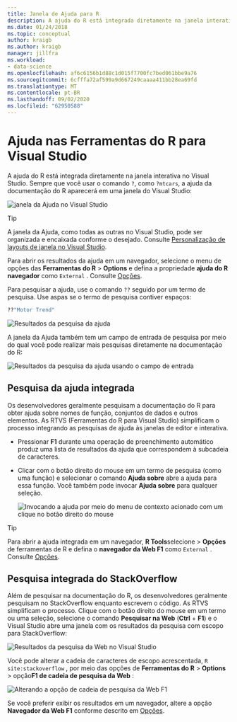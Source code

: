 ```yaml
---
title: Janela de Ajuda para R
description: A ajuda do R está integrada diretamente na janela interativa no Visual Studio por meio do comando ? .
ms.date: 01/24/2018
ms.topic: conceptual
author: kraigb
ms.author: kraigb
manager: jillfra
ms.workload:
- data-science
ms.openlocfilehash: af6c6156b1d88c1d015f7700fc7bed061bbe9a76
ms.sourcegitcommit: 6cfffa72af599a9d667249caaaa411bb28ea69fd
ms.translationtype: MT
ms.contentlocale: pt-BR
ms.lasthandoff: 09/02/2020
ms.locfileid: "62950588"
---
```

# <a name="help-in-r-tools-for-visual-studio"></a>Ajuda nas Ferramentas do R para Visual Studio

A ajuda do R está integrada diretamente na janela interativa no Visual Studio. Sempre que você usar o comando `?`, como `?mtcars`, a ajuda da documentação do R aparecerá em uma janela do Visual Studio:

![janela da Ajuda no Visual Studio](media/help-window.png)

> [!Tip]
> A janela da Ajuda, como todas as outras no Visual Studio, pode ser organizada e encaixada conforme o desejado. Consulte [Personalização de layouts de janela no Visual Studio](../ide/customizing-window-layouts-in-visual-studio.md).
>
> Para abrir os resultados da ajuda em um navegador, selecione o menu de opções das **Ferramentas do R**  >  **Options** e defina a propriedade **ajuda do R navegador** como `External` . Consulte [Opções](options-for-r-tools-in-visual-studio.md).

Para pesquisar a ajuda, use o comando `??` seguido por um termo de pesquisa. Use aspas se o termo de pesquisa contiver espaços:

```R
??"Motor Trend"
```

![Resultados da pesquisa da ajuda](media/help-search1.png)

A janela da Ajuda também tem um campo de entrada de pesquisa por meio do qual você pode realizar mais pesquisas diretamente na documentação do R:

![Resultados da pesquisa da ajuda usando o campo de entrada](media/help-search2.png)

## <a name="integrated-help-lookup"></a>Pesquisa da ajuda integrada

Os desenvolvedores geralmente pesquisam a documentação do R para obter ajuda sobre nomes de função, conjuntos de dados e outros elementos. As RTVS (Ferramentas do R para Visual Studio) simplificam o processo integrando as pesquisas de ajuda às janelas de editor e interativa.

- Pressionar **F1** durante uma operação de preenchimento automático produz uma lista de resultados da ajuda que correspondem à subcadeia de caracteres.
- Clicar com o botão direito do mouse em um termo de pesquisa (como uma função) e selecionar o comando **Ajuda sobre** abre a ajuda para essa função. Você também pode invocar **Ajuda sobre** para qualquer seleção.

    ![Invocando a ajuda por meio do menu de contexto acionado com um clique no botão direito do mouse](media/help-right-click.png)

> [!Tip]
> Para abrir a ajuda integrada em um navegador, **R Tools**selecione  >  **Opções** de ferramentas de R e defina o **navegador da Web F1** como `External` . Consulte [Opções](options-for-r-tools-in-visual-studio.md).

## <a name="integrated-stackoverflow-search"></a>Pesquisa integrada do StackOverflow

Além de pesquisar na documentação do R, os desenvolvedores geralmente pesquisam no StackOverflow enquanto escrevem o código. As RTVS simplificam o processo. Clique com o botão direito do mouse em um termo ou uma seleção, selecione o comando **Pesquisar na Web** (**Ctrl** + **F1**) e o Visual Studio abre uma janela com os resultados da pesquisa com escopo para StackOverflow:

![Resultados da pesquisa da Web no Visual Studio](media/help-web-search-results.png)

Você pode alterar a cadeia de caracteres de escopo acrescentada, `R site:stackoverflow` , por meio das opções de **Ferramentas do R**  >  **Options**  >  opção**F1 de cadeia de pesquisa da Web** :

![Alterando a opção de cadeia de pesquisa da Web F1](media/options-dialog.png)

Se você preferir exibir os resultados em um navegador, altere a opção **Navegador da Web F1** conforme descrito em [Opções](options-for-r-tools-in-visual-studio.md).